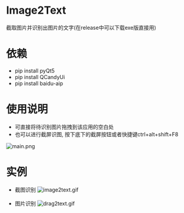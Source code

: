 # Image2Text
截取图片并识别出图片的文字(在release中可以下载exe版直接用)

# 依赖
* pip install pyQt5
* pip install QCandyUi
* pip install baidu-aip

# 使用说明
- 可直接将待识别图片拖拽到该应用的空白处
- 也可以进行截屏识图, 按下底下的截屏按钮或者快捷键ctrl+alt+shift+F8 

![main.png](https://i.loli.net/2018/11/04/5bdf0fbab86ce.png)
# 实例
* 截图识别
![image2text.gif](https://i.loli.net/2018/07/21/5b528fab7fcbb.gif)
<br><br>
* 图片识别
![drag2text.gif](https://i.loli.net/2018/07/21/5b529366aa7c0.gif)
